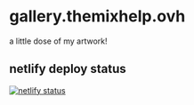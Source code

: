 # gallery.themixhelp.ovh

a little dose of my artwork!

## netlify deploy status

[![netlify status](https://api.netlify.com/api/v1/badges/5f8ba22b-861b-4eb8-a94c-46f8d84b09c1/deploy-status)](https://app.netlify.com/sites/inspiring-meringue-c7f871/deploys)
